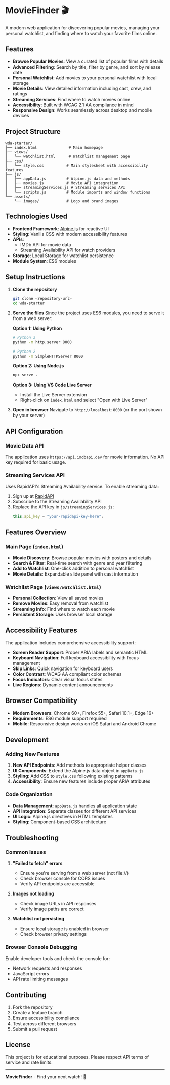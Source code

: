 # MovieFinder 🎬

A modern web application for discovering popular movies, managing your personal watchlist, and finding where to watch your favorite films online.

## Features

- **Browse Popular Movies**: View a curated list of popular films with details
- **Advanced Filtering**: Search by title, filter by genre, and sort by release date
- **Personal Watchlist**: Add movies to your personal watchlist with local storage
- **Movie Details**: View detailed information including cast, crew, and ratings
- **Streaming Services**: Find where to watch movies online
- **Accessibility**: Built with WCAG 2.1 AA compliance in mind
- **Responsive Design**: Works seamlessly across desktop and mobile devices

## Project Structure

```
wda-starter/
├── index.html              # Main homepage
├── views/
│   └── watchlist.html      # Watchlist management page
├── css/
│   └── style.css          # Main stylesheet with accessibility features
├── js/
│   ├── appData.js         # Alpine.js data and methods
│   ├── movies.js          # Movie API integration
│   ├── streamingServices.js # Streaming services API
│   └── scripts.js         # Module imports and window functions
└── assets/
    └── images/            # Logo and brand images
```


## Technologies Used

- **Frontend Framework**: [Alpine.js](https://alpinejs.dev/) for reactive UI
- **Styling**: Vanilla CSS with modern accessibility features
- **APIs**: 
  - IMDb API for movie data
  - Streaming Availability API for watch providers
- **Storage**: Local Storage for watchlist persistence
- **Module System**: ES6 modules

## Setup Instructions

1. **Clone the repository**
   ```bash
   git clone <repository-url>
   cd wda-starter
   ```

2. **Serve the files**
   Since the project uses ES6 modules, you need to serve it from a web server:
   
   **Option 1: Using Python**
   ```bash
   # Python 3
   python -m http.server 8000
   
   # Python 2
   python -m SimpleHTTPServer 8000
   ```
   
   **Option 2: Using Node.js**
   ```bash
   npx serve .
   ```
   
   **Option 3: Using VS Code Live Server**
   - Install the Live Server extension
   - Right-click on `index.html` and select "Open with Live Server"

3. **Open in browser**
   Navigate to `http://localhost:8000` (or the port shown by your server)

## API Configuration

### Movie Data API
The application uses `https://api.imdbapi.dev` for movie information. No API key required for basic usage.

### Streaming Services API
Uses RapidAPI's Streaming Availability service. To enable streaming data:

1. Sign up at [RapidAPI](https://rapidapi.com/)
2. Subscribe to the Streaming Availability API
3. Replace the API key in `js/streamingServices.js`:
   ```javascript
   this.api_key = "your-rapidapi-key-here";
   ```

## Features Overview

### Main Page (`index.html`)
- **Movie Discovery**: Browse popular movies with posters and details
- **Search & Filter**: Real-time search with genre and year filtering
- **Add to Watchlist**: One-click addition to personal watchlist
- **Movie Details**: Expandable slide panel with cast information

### Watchlist Page (`views/watchlist.html`)
- **Personal Collection**: View all saved movies
- **Remove Movies**: Easy removal from watchlist
- **Streaming Info**: Find where to watch each movie
- **Persistent Storage**: Uses browser local storage
## Accessibility Features

The application includes comprehensive accessibility support:

- **Screen Reader Support**: Proper ARIA labels and semantic HTML
- **Keyboard Navigation**: Full keyboard accessibility with focus management
- **Skip Links**: Quick navigation for keyboard users
- **Color Contrast**: WCAG AA compliant color schemes
- **Focus Indicators**: Clear visual focus states
- **Live Regions**: Dynamic content announcements
## Browser Compatibility

- **Modern Browsers**: Chrome 60+, Firefox 55+, Safari 10.1+, Edge 16+
- **Requirements**: ES6 module support required
- **Mobile**: Responsive design works on iOS Safari and Android Chrome
## Development

### Adding New Features

1. **New API Endpoints**: Add methods to appropriate helper classes
2. **UI Components**: Extend the Alpine.js data object in `appData.js`
3. **Styling**: Add CSS to `style.css` following existing patterns
4. **Accessibility**: Ensure new features include proper ARIA attributes

### Code Organization

- **Data Management**: `appData.js` handles all application state
- **API Integration**: Separate classes for different API services
- **UI Logic**: Alpine.js directives in HTML templates
- **Styling**: Component-based CSS architecture
## Troubleshooting

### Common Issues

1. **"Failed to fetch" errors**
   - Ensure you're serving from a web server (not file://)
   - Check browser console for CORS issues
   - Verify API endpoints are accessible

2. **Images not loading**
   - Check image URLs in API responses
   - Verify image paths are correct

3. **Watchlist not persisting**
   - Ensure local storage is enabled in browser
   - Check browser privacy settings

### Browser Console Debugging

Enable developer tools and check the console for:
- Network requests and responses
- JavaScript errors
- API rate limiting messages
## Contributing

1. Fork the repository
2. Create a feature branch
3. Ensure accessibility compliance
4. Test across different browsers
5. Submit a pull request

## License

This project is for educational purposes. Please respect API terms of service and rate limits.

---

**MovieFinder** - Find your next watch! 🍿